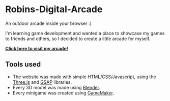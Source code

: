 # Robins-Digital-Arcade

An outdoor arcade inside your browser :)

I'm learning game development and wanted a place to showcase my games to friends and others, so I decided to create a little arcade for myself.

[**Click here to visit my arcade!**](https://rowobin.github.io/Robins-Digital-Arcade/)

## Tools used

- The website was made with simple HTML/CSS/Javascript, using the [Three.js](https://threejs.org/) and [GSAP](https://gsap.com/) libraries.
- Every 3D model was made using [Blender](https://www.blender.org/).
- Every minigame was created using [GameMaker](https://gamemaker.io/en).




